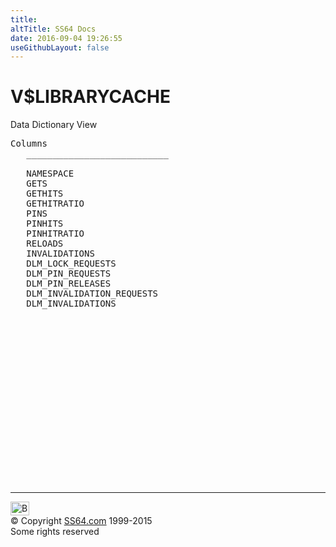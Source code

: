 ```yaml
---
title:
altTitle: SS64 Docs
date: 2016-09-04 19:26:55
useGithubLayout: false
---
```

<!-- #BeginLibraryItem "/Library/head_orav.lbi" --><!-- #EndLibraryItem --><h1>V$LIBRARYCACHE </h1>  
 <p> Data Dictionary View </p> 
 
<pre>Columns
   ___________________________
 
   NAMESPACE
   GETS
   GETHITS
   GETHITRATIO
   PINS
   PINHITS
   PINHITRATIO
   RELOADS
   INVALIDATIONS
   DLM_LOCK_REQUESTS
   DLM_PIN_REQUESTS
   DLM_PIN_RELEASES
   DLM_INVALIDATION_REQUESTS
   DLM_INVALIDATIONS

</pre>
<p><b></b></p><!-- #BeginLibraryItem "/Library/foot_orad.lbi" --><p>
<!-- oracle-footer -->
<ins class="adsbygoogle" style="display:inline-block;width:300px;height:250px" data-ad-client="ca-pub-6140977852749469" data-ad-slot="4275490898"></ins>
<script>
(adsbygoogle = window.adsbygoogle || []).push({});
</script></p>
<hr>
<div id="bl" class="footer"><a href="V$LIBRARYCACHE.html#"><img src="../images/top.png" width="30" height="22" alt="Back to the Top"></a></div>
<div id="br" class="footer, tagline">© Copyright <a href="http://ss64.com/">SS64.com</a> 1999-2015<br>
Some rights reserved</div>
<!-- #EndLibraryItem -->

